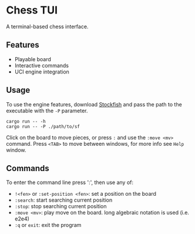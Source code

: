 # Chess TUI

A terminal-based chess interface.


## Features

* Playable board
* Interactive commands
* UCI engine integration


## Usage

To use the engine features, download [Stockfish](https://stockfishchess.org/download/) and pass the path to the executable with the `-P` parameter. 

```
cargo run -- -h
cargo run -- -P ./path/to/sf
```

Click on the board to move pieces, or press `:` and use the `:move <mv>` command.
Press `<TAB>` to move between windows, for more info see `Help` window.

## Commands

To enter the command line press ':', then use any of:

* `!<fen>` or `:set-position <fen>`: set a position on the board 
* `:search`: start searching current position
* `:stop`: stop searching current position
* `:move <mv>`: play move on the board. long algebraic notation is used (i.e. e2e4)
* `:q` or `exit`: exit the program